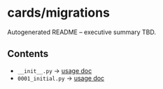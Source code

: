 # cards/migrations

Autogenerated README – executive summary TBD.

## Contents

- `__init__.py` → [usage doc](../../usageDocumentation/cards_migrations_init_py_usage.md)
- `0001_initial.py` → [usage doc](../../usageDocumentation/cards_migrations_0001_initial_py_usage.md)